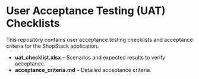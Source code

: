 # User Acceptance Testing (UAT) Checklists

This repository contains user acceptance testing checklists and acceptance criteria for the ShopStack application.

- **uat_checklist.xlsx** – Scenarios and expected results to verify acceptance.
- **acceptance_criteria.md** – Detailed acceptance criteria.